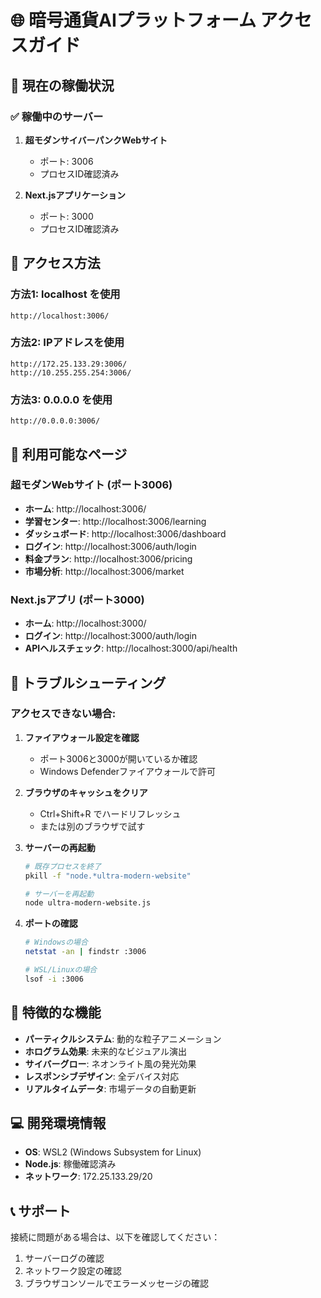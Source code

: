 # 🌐 暗号通貨AIプラットフォーム アクセスガイド

## 🚀 現在の稼働状況

### ✅ 稼働中のサーバー

1. **超モダンサイバーパンクWebサイト** 
   - ポート: 3006
   - プロセスID確認済み

2. **Next.jsアプリケーション**
   - ポート: 3000
   - プロセスID確認済み

## 📍 アクセス方法

### 方法1: localhost を使用
```
http://localhost:3006/
```

### 方法2: IPアドレスを使用
```
http://172.25.133.29:3006/
http://10.255.255.254:3006/
```

### 方法3: 0.0.0.0 を使用
```
http://0.0.0.0:3006/
```

## 🌟 利用可能なページ

### 超モダンWebサイト (ポート3006)
- **ホーム**: http://localhost:3006/
- **学習センター**: http://localhost:3006/learning
- **ダッシュボード**: http://localhost:3006/dashboard
- **ログイン**: http://localhost:3006/auth/login
- **料金プラン**: http://localhost:3006/pricing
- **市場分析**: http://localhost:3006/market

### Next.jsアプリ (ポート3000)
- **ホーム**: http://localhost:3000/
- **ログイン**: http://localhost:3000/auth/login
- **APIヘルスチェック**: http://localhost:3000/api/health

## 🔧 トラブルシューティング

### アクセスできない場合:

1. **ファイアウォール設定を確認**
   - ポート3006と3000が開いているか確認
   - Windows Defenderファイアウォールで許可

2. **ブラウザのキャッシュをクリア**
   - Ctrl+Shift+R でハードリフレッシュ
   - または別のブラウザで試す

3. **サーバーの再起動**
   ```bash
   # 既存プロセスを終了
   pkill -f "node.*ultra-modern-website"
   
   # サーバーを再起動
   node ultra-modern-website.js
   ```

4. **ポートの確認**
   ```bash
   # Windowsの場合
   netstat -an | findstr :3006
   
   # WSL/Linuxの場合
   lsof -i :3006
   ```

## 🎨 特徴的な機能

- **パーティクルシステム**: 動的な粒子アニメーション
- **ホログラム効果**: 未来的なビジュアル演出
- **サイバーグロー**: ネオンライト風の発光効果
- **レスポンシブデザイン**: 全デバイス対応
- **リアルタイムデータ**: 市場データの自動更新

## 💻 開発環境情報

- **OS**: WSL2 (Windows Subsystem for Linux)
- **Node.js**: 稼働確認済み
- **ネットワーク**: 172.25.133.29/20

## 📞 サポート

接続に問題がある場合は、以下を確認してください：
1. サーバーログの確認
2. ネットワーク設定の確認
3. ブラウザコンソールでエラーメッセージの確認